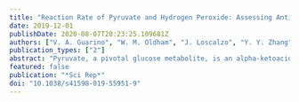 ```yaml
---
title: "Reaction Rate of Pyruvate and Hydrogen Peroxide: Assessing Antioxidant Capacity of Pyruvate under Biological Conditions"
date: 2019-12-01
publishDate: 2020-08-07T20:23:25.109681Z
authors: ["V. A. Guarino", "W. M. Oldham", "J. Loscalzo", "Y. Y. Zhang"]
publication_types: ["2"]
abstract: "Pyruvate, a pivotal glucose metabolite, is an alpha-ketoacid that reacts with hydrogen peroxide (H<sub>2</sub>O<sub>2</sub>). Its pharmacological precursor, ethyl pyruvate, has shown anti-inflammatory/anti-tissue injury effects in various animal models of disease, but failed in a multicenter clinical trial. Since rodents, but not humans, can convert ethyl pyruvate to pyruvate in blood plasma, this additional source of extracellular pyruvate may have contributed to the discrepancy between the species. To examine this possibility, we investigated the kinetics of the reaction under biological conditions and determined the second order rate constant *k* as 2.360 ± 0.198 M<sup>-1</sup> s<sup>-1</sup>. We then calculated the time required for H<sub>2</sub>O<sub>2</sub> elimination by pyruvate. The results show that, with an average intracellular concentration of pyruvate (150 μM), elimination of 95% H<sub>2</sub>O<sub>2</sub> at normal to pathological concentrations (0.01-50 μM) requires 141-185 min (2.4-3 hour). With 1,000 μM pyruvate, a concentration that can only exist extracellularly or in cell culture media, 95% elimination of H<sub>2</sub>O<sub>2</sub> at 5-200 μM requires 21-25 min. We conclude that intracellular pyruvate, or other alpha-ketoacids, whose endogenous concentration is controlled by metabolism, have little role in H<sub>2</sub>O<sub>2</sub> clearance. An increased extracellular concentration of pyruvate, however, does have remarkable peroxide scavenging effects, considering minimal peroxidase activity in this space."
featured: false
publication: "*Sci Rep*"
doi: "10.1038/s41598-019-55951-9"
---
```


